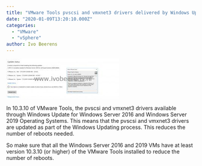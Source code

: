 ```yaml
---
title: "VMware Tools pvscsi and vmxnet3 drivers delivered by Windows Update"
date: "2020-01-09T13:20:10.000Z"
categories: 
  - "VMware"
  - "vSphere"
author: Ivo Beerens
---
```


[![](images/WIndowsUpdateDrivers-300x106.jpg)](images/WIndowsUpdateDrivers.jpg)

In 10.3.10 of VMware Tools, the pvscsi and vmxnet3 drivers available through Windows Update for Windows Server 2016 and Windows Server 2019 Operating Systems. This means that the pvscsi and vmxnet3 drivers are updated as part of the Windows Updating process. This reduces the number of reboots needed.

So make sure that all the Windows Server 2016 and 2019 VMs have at least version 10.3.10 (or higher) of the VMware Tools installed to reduce the number of reboots.



